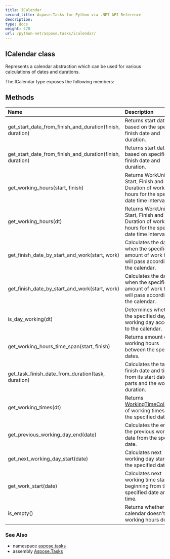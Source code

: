 ```yaml
---
title: ICalendar
second_title: Aspose.Tasks for Python via .NET API Reference
description: 
type: docs
weight: 470
url: /python-net/aspose.tasks/icalendar/
---
```


## ICalendar class

Represents a calendar abstraction which can be used for various calculations of dates and durations.

The ICalendar type exposes the following members:
## Methods
| Name | Description |
| :- | :- |
|get_start_date_from_finish_and_duration(finish, duration)|Returns start date based on the specified finish date and duration.|
|get_start_date_from_finish_and_duration(finish, duration)|Returns start date based on specified finish date and duration.|
|get_working_hours(start, finish)|Returns WorkUnit - Start, Finish and Duration of working hours for the specified date time interval.|
|get_working_hours(dt)|Returns WorkUnit - Start, Finish and Duration of working hours for the specified date time interval.|
|get_finish_date_by_start_and_work(start, work)|Calculates the date when the specified amount of work time will pass according to the calendar.|
|get_finish_date_by_start_and_work(start, work)|Calculates the date when the specified amount of work time will pass according to the calendar.|
|is_day_working(dt)|Determines whether the specified day is a working day according to the calendar.|
|get_working_hours_time_span(start, finish)|Returns amount of working hours between the specified dates.|
|get_task_finish_date_from_duration(task, duration)|Calculates the task finish date and time from its start date, split parts and the work duration.|
|get_working_times(dt)|Returns [WorkingTimeCollection](/tasks/python-net/aspose.tasks/workingtimecollection/) of working times for the specified date.|
|get_previous_working_day_end(date)|Calculates the end of the previous working date from the specified date.|
|get_next_working_day_start(date)|Calculates next working day start for the specified date.|
|get_work_start(date)|Calculates next working time start beginning from the specified date and time.|
|is_empty()|Returns whether the calendar doesn't have working hours defined.|

### See Also

* namespace [aspose.tasks](/tasks/python-net/aspose.tasks/)
* assembly [Aspose.Tasks](/tasks/python-net/)

